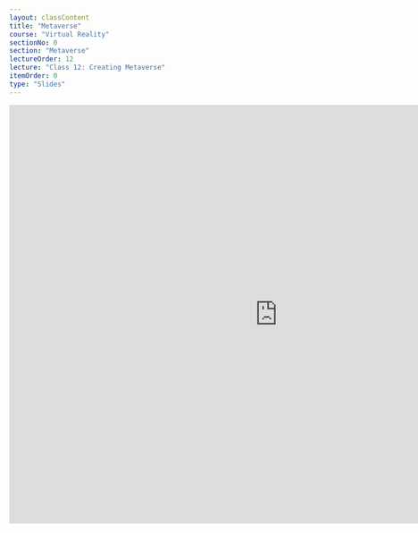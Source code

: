 ```yaml
---
layout: classContent
title: "Metaverse"
course: "Virtual Reality"
sectionNo: 0
section: "Metaverse"
lectureOrder: 12
lecture: "Class 12: Creating Metaverse"
itemOrder: 0
type: "Slides"
---
```


<iframe src="https://docs.google.com/presentation/d/e/2PACX-1vThB1X8ZDOIRBbR3IrkWT1KruVfM6NE5BGaMUaezFGhtb2zriw1vur76_n92wNVFCkpqlR2GZKRxgyN/embed?start=false&loop=false&delayms=3000" frameborder="0" width="960" height="749" allowfullscreen="true" mozallowfullscreen="true" webkitallowfullscreen="true"></iframe>